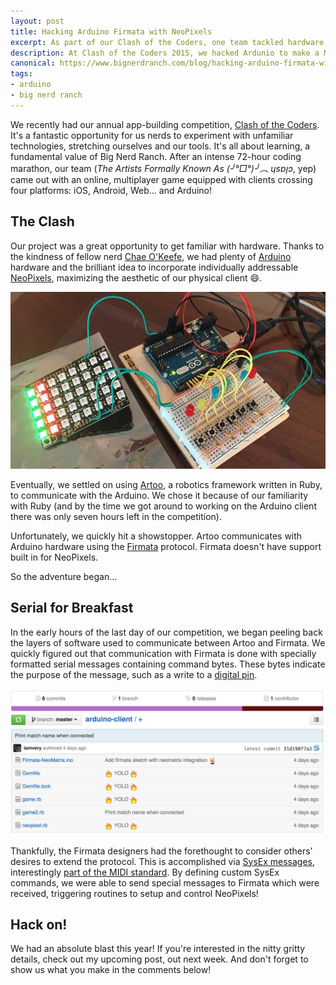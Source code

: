 ```yaml
---
layout: post
title: Hacking Arduino Firmata with NeoPixels
excerpt: As part of our Clash of the Coders, one team tackled hardware hacking with Arduino, NeoPixels and Artoo.
description: At Clash of the Coders 2015, we hacked Ardunio to make a Mastermind clone.
canonical: https://www.bignerdranch.com/blog/hacking-arduino-firmata-with-neopixels
tags:
- arduino
- big nerd ranch
---
```


We recently had our annual app-building competition, [Clash of the Coders][clash].
It's a fantastic opportunity for us nerds to experiment with unfamiliar
technologies, stretching ourselves and our tools. It's all about learning, a
fundamental value of Big Nerd Ranch. After an intense 72-hour coding marathon,
our team (_The Artists Formally Known As (╯°□°)╯︵ ɥsɐןɔ_, yep) came out with
an online, multiplayer game equipped with clients crossing four platforms: iOS,
Android, Web... and Arduino!

## The Clash

Our project was a great opportunity to get familiar with hardware. Thanks to
the kindness of fellow nerd [Chae O'Keefe][chae], we had plenty
of [Arduino][arduino] hardware and the brilliant idea to incorporate
individually addressable [NeoPixels][neopixel], maximizing the aesthetic of our
physical client 😄.

![arduino client](/img/blog/2015/03/arduino-client.jpg)

Eventually, we settled on using [Artoo][artoo], a robotics framework written in
Ruby, to communicate with the Arduino. We chose it because of our familiarity with
Ruby (and by the time we got around to working on the Arduino client there was
only seven hours left in the competition).

Unfortunately, we quickly hit a showstopper. Artoo communicates with Arduino
hardware using the [Firmata][firmata] protocol. Firmata doesn't have support
built in for NeoPixels.

So the adventure began...

## Serial for Breakfast

In the early hours of the last day of our competition, we began peeling back
the layers of software used to communicate between Artoo and Firmata. We
quickly figured out that communication with Firmata is done with specially
formatted serial messages containing command bytes. These bytes indicate the
purpose of the message, such as a write to a [digital pin][digital-pin].

![gh screenshot](/img/blog/2015/03/gh-screenshot.png)

Thankfully, the Firmata designers had the forethought to consider others'
desires to extend the protocol. This is accomplished via [SysEx messages][sysex-message],
interestingly [part of the MIDI standard][sysex-midi]. By defining custom
SysEx commands, we were able to send special messages to Firmata which were
received, triggering routines to setup and control NeoPixels!

## Hack on!

We had an absolute blast this year! If you're interested in the nitty gritty
details, check out my upcoming post, out next week. And don't forget to show us what you make in the comments below!


[clash]: https://www.bignerdranch.com/blog/clash-of-the-coders-winners-2015/
[arduino]: http://www.arduino.cc
[chae]: http://www.bignerdranch.com/about-us/nerds/chae-okeefe
[neopixel]: http://www.adafruit.com/category/168
[artoo]: http://artoo.io
[firmata]: http://firmata.org
[digital-pin]: http://arduino.cc/en/Tutorial/DigitalPins
[sysex-message]: http://firmata.org/wiki/V2.2ProtocolDetails#Sysex_Message_Format
[sysex-midi]: http://electronicmusic.wikia.com/wiki/System_exclusive
[new-issue]: https://github.com/iamvery/artoo-neopixel/issues/new
